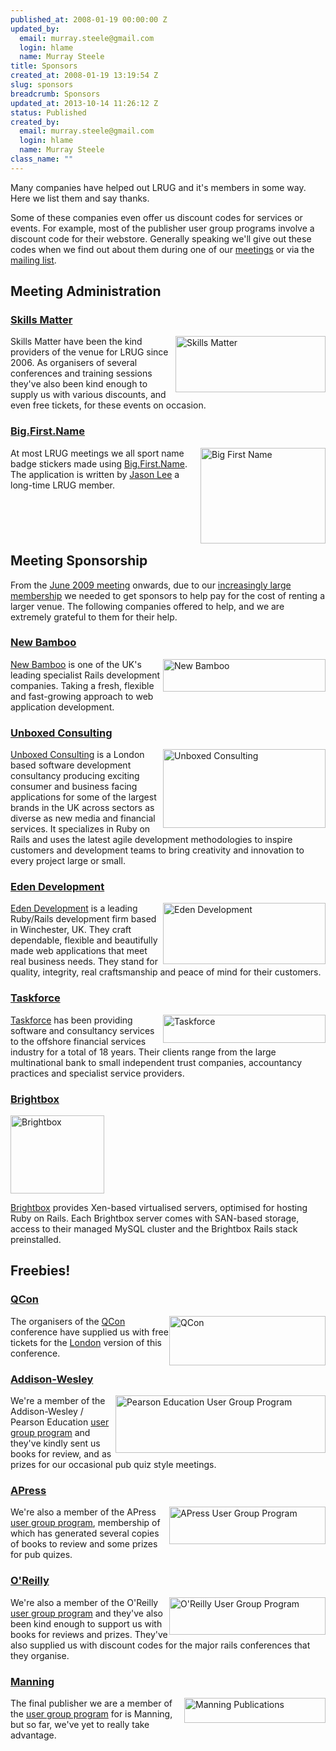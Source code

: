 ```yaml
--- 
published_at: 2008-01-19 00:00:00 Z
updated_by: 
  email: murray.steele@gmail.com
  login: hlame
  name: Murray Steele
title: Sponsors
created_at: 2008-01-19 13:19:54 Z
slug: sponsors
breadcrumb: Sponsors
updated_at: 2013-10-14 11:26:12 Z
status: Published
created_by: 
  email: murray.steele@gmail.com
  login: hlame
  name: Murray Steele
class_name: ""
---
```


Many companies have helped out LRUG and it's members in some way.  Here we list them and say thanks.  

Some of these companies even offer us discount codes for services or events.  For example, most of the publisher user group programs involve a discount code for their webstore.  Generally speaking we'll give out these codes when we find out about them during one of our [meetings](/meetings) or via the [mailing list](http://lists.lrug.org/listinfo.cgi/chat-lrug.org).

## Meeting Administration

### [Skills Matter](http://skillsmatter.com/)

<image src="http://assets.lrug.org/images/skills_matter_medium.png" style="float: right;" width="240" height="90" alt="Skills Matter" title="Skills Matter Logo"/>

Skills Matter have been the kind providers of the venue for LRUG since 2006.  As organisers of several conferences and training sessions they've also been kind enough to supply us with various discounts, and even free tickets, for these events on occasion.  

<p style="clear:right;"></p>

### [Big.First.Name](http://big.first.name/)

<image src="http://assets.lrug.org/images/big-first-name-logo.png" style="float: right;" width="200" height="153" alt="Big First Name" title="Big First Name Logo"/>

At most LRUG meetings we all sport name badge stickers made using [Big.First.Name](http://big.first.name/).  The application is written by [Jason Lee](http://www.jason-lee.net.au/) a long-time LRUG member. 

<p style="clear:right;"></p>

## Meeting Sponsorship

From the [June 2009 meeting](/meetings/2009/05/19/june-20090-meeting) onwards, due to our [increasingly large membership](/members-and-friends/) we needed to get sponsors to help pay for the cost of renting a larger venue.  The following companies offered to help, and we are extremely grateful to them for their help.

### [New Bamboo](http://newbamboo.co.uk/)

<image src="http://assets.lrug.org/images/new_bamboo_medium.png" style="float: right;" width="260" height="52" alt="New Bamboo" title="New Bamboo Logo"/>

[New Bamboo](http://newbamboo.co.uk/) is one of the UK's leading specialist Rails development companies. Taking a fresh, flexible and fast-growing approach to web application development.

<p style="clear:right;"></p>

### [Unboxed Consulting](http://www.unboxedconsulting.com/)

<image src="http://assets.lrug.org/images/unboxed_medium.png" style="float: right;" width="260" height="126" alt="Unboxed Consulting" title="Unboxed Consulting Logo"/>

[Unboxed Consulting](http://www.unboxedconsulting.com/) is a London based software development consultancy producing exciting consumer and business facing applications for some of the largest brands in the UK across sectors as diverse as new media and financial services.  It specializes in Ruby on Rails and uses the latest agile development methodologies to inspire customers and development teams to bring creativity and innovation to every project large or small.

<p style="clear:right;"></p>

### [Eden Development](http://www.edendevelopment.co.uk/)

<image src="http://assets.lrug.org/images/eden_development_medium.png" style="float: right;" width="260" height="98" alt="Eden Development" title="Eden Development Logo"/>

[Eden Development](http://www.edendevelopment.co.uk/) is a leading Ruby/Rails development firm based in Winchester, UK.  They craft dependable, flexible and beautifully made web applications that meet real business needs. They stand for quality, integrity, real craftsmanship and peace of mind for their customers. 

<p style="clear:right;"></p>

### [Taskforce](http://www.taskforce.co.uk/about/)

<image src="http://assets.lrug.org/images/taskforce_medium.png" style="float: right;" width="260" height="45" alt="Taskforce" title="Taskforce Logo"/>

[Taskforce](http://www.taskforce.co.uk/about/) has been providing software and consultancy services to the offshore financial services industry for a total of 18 years. Their clients range from the large multinational bank to small independent trust companies, accountancy practices and specialist service providers.

<p style="clear:right;"></p>

### [Brightbox](http://www.brightbox.co.uk/)

<image src="http://assets.lrug.org/images/brightbox_small.png" width="150" height="125" alt="Brightbox" title="Brightbox Logo"/>

[Brightbox](http://www.brightbox.co.uk/) provides Xen-based virtualised servers, optimised for hosting Ruby on Rails. Each Brightbox server comes with SAN-based storage, access to their managed MySQL cluster and the Brightbox Rails stack preinstalled.

<p style="clear:right;"></p>

## Freebies!

### [QCon](http://qcon.infoq.com/)

<image src="http://assets.lrug.org/images/qcon-logo.png" style="float: right;" width="250" height="79" alt="QCon" title="QCon Logo"/>

The organisers of the [QCon](http://qcon.infoq.com/) conference have supplied us with free tickets for the [London](http://qcon.infoq.com/london/conference/) version of this conference.

<p style="clear:right;"></p>

### [Addison-Wesley](http://www.informit.com/imprint/index.aspx?st=61085)

<image src="http://assets.lrug.org/images/pearson-user-group-logo.gif" style="float: right;" width="336" height="92" alt="Pearson Education User Group Program" title="Pearson Education User Group Program Logo"/>

We're a member of the Addison-Wesley / Pearson Education [user group program](http://www.informit.com/user_groups/) and they've kindly sent us books for review, and as prizes for our occasional pub quiz style meetings.

<p style="clear:right;"></p>

### [APress](http://www.apress.com/)

<image src="http://assets.lrug.org/images/apress-user-group-logo.gif" style="float: right;" width="250" height="60" alt="APress User Group Program" title="APress User Group Program Logo"/>

We're also a member of the APress [user group program](http://www.apress.com/community/usergroup), membership of which has generated several copies of books to review and some prizes for pub quizes.

<p style="clear:right;"></p>

### [O'Reilly](http://www.oreilly.com/)

<image src="http://assets.lrug.org/images/oreilly-user-group-logo.gif" style="float: right;" width="250" height="60" alt="O'Reilly User Group Program" title="O'Reilly User Group Program Logo"/>

We're also a member of the O'Reilly [user group program](http://ug.oreilly.com/) and they've also been kind enough to support us with books for reviews and prizes.  They've also supplied us with discount codes for the major rails conferences that they organise.

<p style="clear:right;"></p>

### [Manning](http://www.manning.com/)

<image src="http://assets.lrug.org/images/manning-logo.gif" style="float: right;" width="226" height="40" alt="Manning Publications" title="Manning Publications Logo"/>

The final publisher we are a member of the [user group program](http://www.manning.com/ugprogram/) for is Manning, but so far, we've yet to really take advantage.

